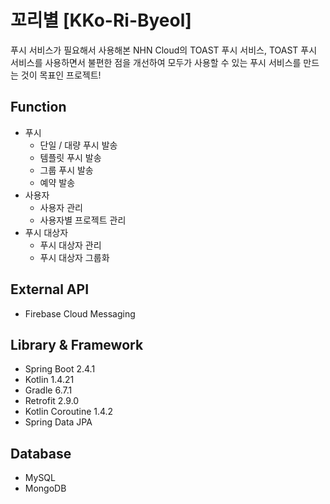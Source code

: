 # 꼬리별 [KKo-Ri-Byeol]
푸시 서비스가 필요해서 사용해본 NHN Cloud의 TOAST 푸시 서비스,
TOAST 푸시 서비스를 사용하면서 불편한 점을 개선하여
모두가 사용할 수 있는 푸시 서비스를 만드는 것이 목표인 프로젝트!

## Function
- 푸시
  - 단일 / 대량 푸시 발송
  - 템플릿 푸시 발송
  - 그룹 푸시 발송
  - 예약 발송
- 사용자
  - 사용자 관리
  - 사용자별 프로젝트 관리
- 푸시 대상자
  - 푸시 대상자 관리
  - 푸시 대상자 그룹화

## External API
- Firebase Cloud Messaging

## Library & Framework
- Spring Boot 2.4.1
- Kotlin 1.4.21
- Gradle 6.7.1
- Retrofit 2.9.0
- Kotlin Coroutine 1.4.2
- Spring Data JPA

## Database
- MySQL
- MongoDB
